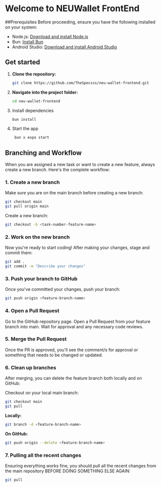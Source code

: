 # Welcome to NEUWallet FrontEnd

##Prerequisites
Before proceeding, ensure you have the following installed on your system:

- Node.js: [Download and install Node.js](https://nodejs.org)
- Bun: [Install Bun](https://bun.sh/)
- Android Studio: [Download and install Android Studio](https://developer.android.com/studio)

## Get started

1. **Clone the repository:**
   ```bash
   git clone https://github.com/TheSpecsss/neu-wallet-frontend.git
   ```
2. **Navigate into the project folder:**
   ```bash 
   cd neu-wallet-frontend
   ```
3. Install dependencies

   ```bash
   bun install
   ```

4. Start the app

   ```bash
    bun x expo start
   ```
## Branching and Workflow

When you are assigned a new task or want to create a new feature, always create a new branch. Here's the complete workflow:

### 1. Create a new branch

Make sure you are on the main branch before creating a new branch:

```bash
git checkout main
git pull origin main
```

Create a new branch:

```bash
git checkout -b <task-number-feature-name>
```

### 2. Work on the new branch

Now you're ready to start coding! After making your changes, stage and commit them:

```bash
git add .
git commit -m "Describe your changes"
```

### 3. Push your branch to GitHub

Once you've committed your changes, push your branch:

```bash
git push origin <feature-branch-name>
```

### 4. Open a Pull Request

Go to the GitHub repository page. Open a Pull Request from your feature branch into main. Wait for approval and any necessary code reviews.

### 5. Merge the Pull Request

Once the PR is approved, you'll see the comment/s for approval or something that needs to be changed or updated.

### 6. Clean up branches

After merging, you can delete the feature branch both locally and on GitHub:

Checkout on your local main branch:
```bash
git checkout main
git pull
```

**Locally:**
```bash
git branch -d <feature-branch-name>
```

**On GitHub:**
```bash
git push origin --delete <feature-branch-name>
```

### 7. Pulling all the recent changes

Ensuring everything works fine, you should pull all the recent changes from the main repository BEFORE DOING SOMETHING ELSE AGAIN:

```bash
git pull
```
